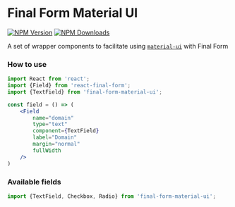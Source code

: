 # Final Form Material UI
[![NPM Version](https://img.shields.io/npm/v/final-form-material-ui.svg?style=flat-square)](https://www.npmjs.com/package/final-form-material-ui)
[![NPM Downloads](https://img.shields.io/npm/dm/final-form-material-ui.svg?style=flat-square)](https://www.npmjs.com/package/final-form-material-ui)

A set of wrapper components to facilitate using
[`material-ui`](https://github.com/callemall/material-ui)
with Final Form

### How to use
```jsx
import React from 'react';
import {Field} from 'react-final-form';
import {TextField} from 'final-form-material-ui';

const field = () => (
	<Field
	    name="domain"
	    type="text"
	    component={TextField}
	    label="Domain"
	    margin="normal"
	    fullWidth
	/>
)

```

### Available fields
```jsx
import {TextField, Checkbox, Radio} from 'final-form-material-ui';
```

